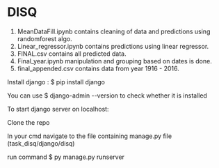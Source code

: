 # DISQ

1. MeanDataFill.ipynb contains cleaning of data and predictions using randomforest algo.
2. Linear_regressor.ipynb contains predictions using linear regressor.
3. FINAL.csv contains all predicted data.
4. Final_year.ipynb manipulation and grouping based on dates is done.
5. final_appended.csv contains data from year 1916 - 2016.

Install django : $ pip install django

You can use $ django-admin --version to check whether it is installed

To start django server on localhost:

Clone the repo

In your cmd navigate to the file containing manage.py file (task_disq/django/disq)

run command $ py manage.py runserver
